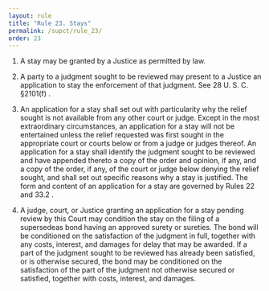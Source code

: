 ```yaml
---
layout: rule
title: "Rule 23. Stays"
permalink: /supct/rule_23/
order: 23
---
```


1. A stay may be granted by a Justice as permitted by law.


2. A party to a judgment sought to be reviewed may present to a Justice an application to stay the enforcement of that judgment. See 28 U. S. C. §2101(f) .


3. An application for a stay shall set out with particularity why the relief sought is not available from any other court or judge. Except in the most extraordinary circumstances, an application for a stay will not be entertained unless the relief requested was first sought in the appropriate court or courts below or from a judge or judges thereof. An application for a stay shall identify the judgment sought to be reviewed and have appended thereto a copy of the order and opinion, if any, and a copy of the order, if any, of the court or judge below denying the relief sought, and shall set out specific reasons why a stay is justified. The form and content of an application for a stay are governed by Rules 22 and 33.2 .


4. A judge, court, or Justice granting an application for a stay pending review by this Court may condition the stay on the filing of a supersedeas bond having an approved surety or sureties. The bond will be conditioned on the satisfaction of the judgment in full, together with any costs, interest, and damages for delay that may be awarded. If a part of the judgment sought to be reviewed has already been satisfied, or is otherwise secured, the bond may be conditioned on the satisfaction of the part of the judgment not otherwise secured or satisfied, together with costs, interest, and damages.